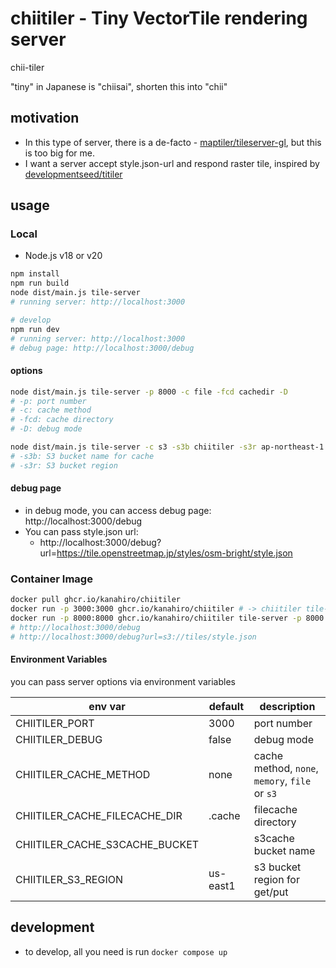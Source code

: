 # chiitiler - Tiny VectorTile rendering server

chii-tiler

"tiny" in Japanese is "chiisai", shorten this into "chii"

## motivation

-   In this type of server, there is a de-facto - [maptiler/tileserver-gl](https://github.com/maptiler/tileserver-gl), but this is too big for me.
-   I want a server accept style.json-url and respond raster tile, inspired by [developmentseed/titiler](https://github.com/developmentseed/titiler)

## usage

### Local

-   Node.js v18 or v20

```sh
npm install
npm run build
node dist/main.js tile-server
# running server: http://localhost:3000

# develop
npm run dev
# running server: http://localhost:3000
# debug page: http://localhost:3000/debug
```

#### options

```sh
node dist/main.js tile-server -p 8000 -c file -fcd cachedir -D
# -p: port number
# -c: cache method
# -fcd: cache directory
# -D: debug mode

node dist/main.js tile-server -c s3 -s3b chiitiler -s3r ap-northeast-1
# -s3b: S3 bucket name for cache
# -s3r: S3 bucket region
```

#### debug page

-   in debug mode, you can access debug page: http://localhost:3000/debug
-   You can pass style.json url:
    -   http://localhost:3000/debug?url=https://tile.openstreetmap.jp/styles/osm-bright/style.json

### Container Image

```sh
docker pull ghcr.io/kanahiro/chiitiler
docker run -p 3000:3000 ghcr.io/kanahiro/chiitiler # -> chiitiler tile-server
docker run -p 8000:8000 ghcr.io/kanahiro/chiitiler tile-server -p 8000 -c s3 -s3b bucketname -s3r ap-northeast-1
# http://localhost:3000/debug
# http://localhost:3000/debug?url=s3://tiles/style.json
```

#### Environment Variables

you can pass server options via environment variables

| env var                        | default  | description                                    |
| ------------------------------ | -------- | ---------------------------------------------- |
| CHIITILER_PORT                 | 3000     | port number                                    |
| CHIITILER_DEBUG                | false    | debug mode                                     |
| CHIITILER_CACHE_METHOD         | none     | cache method, `none`, `memory`, `file` or `s3` |
| CHIITILER_CACHE_FILECACHE_DIR  | .cache   | filecache directory                            |
| CHIITILER_CACHE_S3CACHE_BUCKET |          | s3cache bucket name                            |
| CHIITILER_S3_REGION            | us-east1 | s3 bucket region for get/put                   |

## development

-   to develop, all you need is run `docker compose up`
